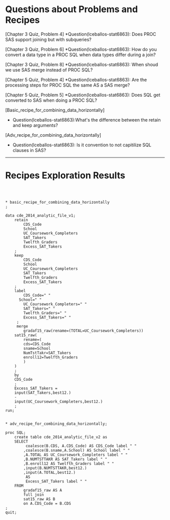
# Questions about Problems and Recipes



[Chapter 3 Quiz, Problem 4]
*Question(lceballos-stat6863): Does PROC SAS support joining but with subqueries?




[Chapter 3 Quiz, Problem 6]
*Question(lceballos-stat6863): How do you convert a data type in a PROC SQL when data types differ during a join?



[Chapter 3 Quiz, Problem 8]
*Question(lceballos-stat6863): When shoud we use SAS merge instead of PROC SQL?



[Chapter 5 Quiz, Problem 4]
*Question(lceballos-stat6863): Are the processing steps for PROC SQL the same AS a SAS merge?



[Chapter 5 Quiz, Problem 5]
*Question(lceballos-stat6863): Does SQL get converted to SAS when doing a PROC SQL?



[Basic_recipe_for_combining_data_horizontally]
* Question(lceballos-stat6863):What's the difference between the retain and keep arguments?



[Adv_recipe_for_combining_data_horizontally]
* Question(lceballos-stat6863): Is it convention to not capitilize SQL clauses in SAS?



***



# Recipes Exploration Results



```



* basic_recipe_for_combining_data_horizontally
;

data cde_2014_analytic_file_v1;
	retain
		CDS_Code
		School
		UC_Coursework_Completers
		SAT_Takers
		Twelfth_Graders
		Excess_SAT_Takers
	;
	keep
		CDS_Code
		School 
		UC_Coursework_Completers
		SAT_Takers
		Twelfth_Graders
		Excess_SAT_Takers
	;
	label
		CDS_Code=" "
	  School=" "
		UC_Coursework_Completers=" "
		SAT_Takers=" "
		Twelfth_Graders=" "
		Excess_SAT_Takers=" "
	 ;
	 merge 
	 	gradaf15_raw(rename=(TOTAL=UC_Coursework_Completers))
	sat15_raw(
	    rename=(
		cds=CDS_Code
		sname=School
		NumTstTakr=SAT_Takers
		enroll12=Twelfth_Graders
	    )
	)
    ;
    by
	CDS_Code
    ;
    Excess_SAT_Takers =
	input(SAT_Takers,best12.)
	-
	input(UC_Coursework_Completers,best12.)
    ;
run;
	

* adv_recipe_for_combining_data_horizontally;

proc SQL;
    create table cde_2014_analytic_file_v2 as
	SELECT
	     coalesce(B.CDS, A.CDS_Code) AS CDS_Code label " "
	    ,coalesce(B.sname,A.School) AS School label " "
	    ,A.TOTAL AS UC_Coursework_Completers label " "
	    ,B.NUMTSTTAKR AS SAT_Takers label " "
	    ,B.enroll12 AS Twelfth_Graders label " "
	    ,input(B.NUMTSTTAKR,best12.)
	    ,input(A.TOTAL,best12.)
	     AS
	     Excess_SAT_Takers label " "
	FROM
	    gradaf15_raw AS A
	    full join
	    sat15_raw AS B
	    on A.CDS_Code = B.CDS
;
quit;



```
